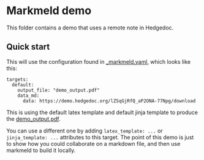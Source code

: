 # Markmeld demo

This folder contains a demo that uses a remote note in Hedgedoc.

## Quick start

This will use the configuration found in [_markmeld.yaml](_markmeld.yaml), which looks like this:

```
targets:
  default:
    output_file: "demo_output.pdf"
    data_md:
      data: https://demo.hedgedoc.org/lZSqGjRfQ_aP2ONA-77Npg/download
```

This is using the default latex template and default jinja template to produce the [demo_output.pdf](demo_output.pdf).

You can use a different one by adding `latex_template: ...` or `jinja_template: ...` attributes to this target. The point of this demo is just to show how you could collaborate on a markdown file, and then use markmeld to build it locally.
